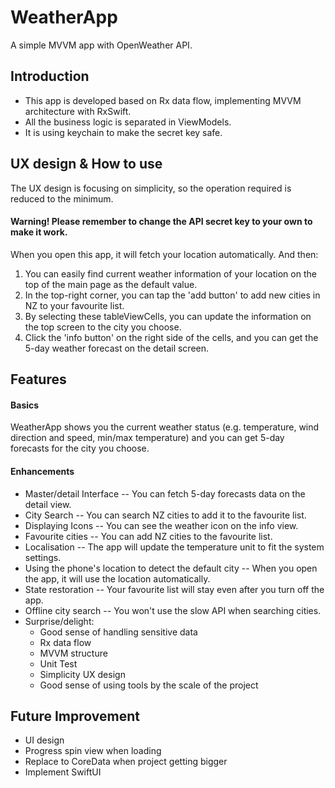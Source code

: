 # WeatherApp
A simple MVVM app with OpenWeather API.

## Introduction
 - This app is developed based on Rx data flow, implementing MVVM architecture with RxSwift.
 - All the business logic is separated in ViewModels.
 - It is using keychain to make the secret key safe.

## UX design & How to use
The UX design is focusing on simplicity, so the operation required is reduced to the minimum.
#### Warning! Please remember to change the API secret key to your own to make it work.
When you open this app, it will fetch your location automatically. And then:
1. You can easily find current weather information of your location on the top of the main page as the default value.
2. In the top-right corner, you can tap the 'add button' to add new cities in NZ to your favourite list.
3. By selecting these tableViewCells, you can update the information on the top screen to the city you choose.
4. Click the 'info button' on the right side of the cells, and you can get the 5-day weather forecast on the detail screen.

## Features
#### Basics
WeatherApp shows you the current weather status (e.g. temperature, wind direction and speed, min/max temperature) and you can get 5-day forecasts for the city you choose.
#### Enhancements
- Master/detail Interface 
-- You can fetch 5-day forecasts data on the detail view.
- City Search
-- You can search NZ cities to add it to the favourite list.
- Displaying Icons
-- You can see the weather icon on the info view.
- Favourite cities
-- You can add NZ cities to the favourite list.
- Localisation
-- The app will update the temperature unit to fit the system settings.
- Using the phone's location to detect the default city
-- When you open the app, it will use the location automatically.
- State restoration
-- Your favourite list will stay even after you turn off the app.
- Offline city search
-- You won't use the slow API when searching cities.
- Surprise/delight:
    - Good sense of handling sensitive data
    - Rx data flow
    - MVVM structure
    - Unit Test
    - Simplicity UX design
    - Good sense of using tools by the scale of the project
## Future Improvement
- UI design
- Progress spin view when loading
- Replace to CoreData when project getting bigger
- Implement SwiftUI

